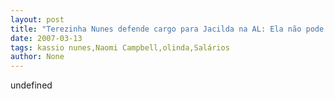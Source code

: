 ```yaml
---
layout: post
title: "Terezinha Nunes defende cargo para Jacilda na AL: Ela não pode viver com um salário de R$ 1 mil  de Olinda"
date: 2007-03-13
tags: kassio nunes,Naomi Campbell,olinda,Salários
author: None
---
```

undefined 